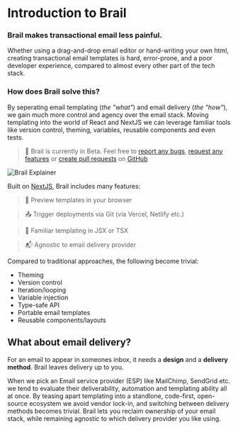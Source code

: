 # Introduction to Brail

### Brail makes transactional email less painful.

Whether using a drag-and-drop email editor or hand-writing your own html, creating transactional email templates is hard, error-prone, and a poor developer experience, compared to almost every other part of the tech stack.

### How does Brail solve this?

By seperating email templating (_the "what"_) and email delivery (_the "how"_), we gain much more control and agency over the email stack. Moving templating into the world of React and NextJS we can leverage familiar tools like version control, theming, variables, reusable components and even tests.

> 🔔 Brail is currently in Beta. Feel free to [report any bugs](https://github.com/sinclairnick/brail/issues/new), [request any features](https://github.com/sinclairnick/brail/issues/new) or [create pull requests](https://github.com/sinclairnick/brail/compare) on [GitHub](https://github.com/sinclairnick/brail)

![Brail Explainer](/img/brail-explainer.jpg)

Built on [NextJS](https://nextjs.org/), Brail includes many features:

> 📧 Preview templates in your browser

> 📤 Trigger deployments via Git (via Vercel, Netlify etc.)

> 🔑 Familiar templating in JSX or TSX

> 📬 Agnostic to email delivery provider

Compared to traditional approaches, the following become trivial:

- Theming
- Version control
- Iteration/looping
- Variable injection
- Type-safe API
- Portable email templates
- Reusable components/layouts

## What about email delivery?

For an email to appear in someones inbox, it needs a **design** and a **delivery method**. Brail leaves delivery up to you.

When we pick an Email service provider (ESP) like MailChimp, SendGrid etc. we tend to evaluate their deliverability, automation and templating ability all at once. By teasing apart templating into a standlone, code-first, open-source ecosystem we avoid vendor lock-in, and switching between delivery methods becomes trivial. Brail lets you reclaim ownership of your email stack, while remaining agnostic to which delivery provider you like using.
